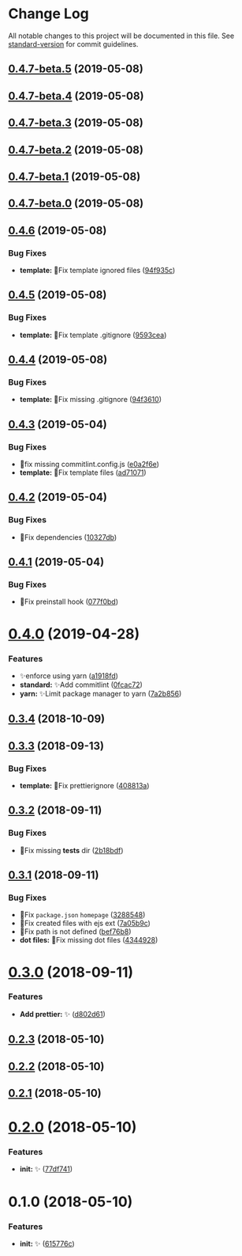# Change Log

All notable changes to this project will be documented in this file. See [standard-version](https://github.com/conventional-changelog/standard-version) for commit guidelines.

<a name="0.4.7-beta.5"></a>
## [0.4.7-beta.5](https://github.com/vivaxy/create-n/compare/v0.4.7-beta.4...v0.4.7-beta.5) (2019-05-08)



<a name="0.4.7-beta.4"></a>
## [0.4.7-beta.4](https://github.com/vivaxy/create-n/compare/v0.4.7-beta.3...v0.4.7-beta.4) (2019-05-08)



<a name="0.4.7-beta.3"></a>
## [0.4.7-beta.3](https://github.com/vivaxy/create-n/compare/v0.4.7-beta.2...v0.4.7-beta.3) (2019-05-08)



<a name="0.4.7-beta.2"></a>
## [0.4.7-beta.2](https://github.com/vivaxy/create-n/compare/v0.4.7-beta.1...v0.4.7-beta.2) (2019-05-08)



<a name="0.4.7-beta.1"></a>
## [0.4.7-beta.1](https://github.com/vivaxy/create-n/compare/v0.4.7-beta.0...v0.4.7-beta.1) (2019-05-08)



<a name="0.4.7-beta.0"></a>
## [0.4.7-beta.0](https://github.com/vivaxy/create-n/compare/v0.4.6...v0.4.7-beta.0) (2019-05-08)



<a name="0.4.6"></a>
## [0.4.6](https://github.com/vivaxy/create-n/compare/v0.4.5...v0.4.6) (2019-05-08)


### Bug Fixes

* **template:** :bug:Fix template ignored files ([94f935c](https://github.com/vivaxy/create-n/commit/94f935c))



<a name="0.4.5"></a>
## [0.4.5](https://github.com/vivaxy/create-n/compare/v0.4.4...v0.4.5) (2019-05-08)


### Bug Fixes

* **template:** :bug:Fix template .gitignore ([9593cea](https://github.com/vivaxy/create-n/commit/9593cea))



<a name="0.4.4"></a>
## [0.4.4](https://github.com/vivaxy/create-n/compare/v0.4.3...v0.4.4) (2019-05-08)


### Bug Fixes

* **template:** :bug:Fix missing .gitignore ([94f3610](https://github.com/vivaxy/create-n/commit/94f3610))



<a name="0.4.3"></a>
## [0.4.3](https://github.com/vivaxy/create-n/compare/v0.4.2...v0.4.3) (2019-05-04)


### Bug Fixes

* :bug:fix missing commitlint.config.js ([e0a2f6e](https://github.com/vivaxy/create-n/commit/e0a2f6e))
* **template:** :bug:Fix template files ([ad71071](https://github.com/vivaxy/create-n/commit/ad71071))



<a name="0.4.2"></a>
## [0.4.2](https://github.com/vivaxy/create-n/compare/v0.4.1...v0.4.2) (2019-05-04)


### Bug Fixes

* :bug:Fix dependencies ([10327db](https://github.com/vivaxy/create-n/commit/10327db))



<a name="0.4.1"></a>
## [0.4.1](https://github.com/vivaxy/create-n/compare/v0.4.0...v0.4.1) (2019-05-04)


### Bug Fixes

* :bug:Fix preinstall hook ([077f0bd](https://github.com/vivaxy/create-n/commit/077f0bd))



<a name="0.4.0"></a>
# [0.4.0](https://github.com/vivaxy/create-n/compare/v0.3.4...v0.4.0) (2019-04-28)


### Features

* :sparkles:enforce using yarn ([a1918fd](https://github.com/vivaxy/create-n/commit/a1918fd))
* **standard:** :sparkles:Add commitlint ([0fcac72](https://github.com/vivaxy/create-n/commit/0fcac72))
* **yarn:** :sparkles:Limit package manager to yarn ([7a2b856](https://github.com/vivaxy/create-n/commit/7a2b856))



<a name="0.3.4"></a>
## [0.3.4](https://github.com/vivaxy/create-n/compare/v0.3.3...v0.3.4) (2018-10-09)



<a name="0.3.3"></a>
## [0.3.3](https://github.com/vivaxy/create-n/compare/v0.3.2...v0.3.3) (2018-09-13)


### Bug Fixes

* **template:** :bug:Fix prettierignore ([408813a](https://github.com/vivaxy/create-n/commit/408813a))



<a name="0.3.2"></a>
## [0.3.2](https://github.com/vivaxy/create-n/compare/v0.3.1...v0.3.2) (2018-09-11)


### Bug Fixes

* :bug:Fix missing __tests__ dir ([2b18bdf](https://github.com/vivaxy/create-n/commit/2b18bdf))



<a name="0.3.1"></a>
## [0.3.1](https://github.com/vivaxy/create-n/compare/v0.3.0...v0.3.1) (2018-09-11)


### Bug Fixes

* :bug:Fix `package.json` `homepage` ([3288548](https://github.com/vivaxy/create-n/commit/3288548))
* :bug:Fix created files with ejs ext ([7a05b9c](https://github.com/vivaxy/create-n/commit/7a05b9c))
* :bug:Fix path is not defined ([bef76b8](https://github.com/vivaxy/create-n/commit/bef76b8))
* **dot files:** :bug:Fix missing dot files ([4344928](https://github.com/vivaxy/create-n/commit/4344928))



<a name="0.3.0"></a>
# [0.3.0](https://github.com/vivaxy/create-n/compare/v0.2.3...v0.3.0) (2018-09-11)


### Features

* **Add prettier:** :sparkles: ([d802d61](https://github.com/vivaxy/create-n/commit/d802d61))



<a name="0.2.3"></a>
## [0.2.3](https://github.com/vivaxy/create-n/compare/v0.2.2...v0.2.3) (2018-05-10)



<a name="0.2.2"></a>
## [0.2.2](https://github.com/vivaxy/create-n/compare/v0.2.1...v0.2.2) (2018-05-10)



<a name="0.2.1"></a>
## [0.2.1](https://github.com/vivaxy/create-n/compare/v0.2.0...v0.2.1) (2018-05-10)



<a name="0.2.0"></a>
# [0.2.0](https://github.com/vivaxy/create-n/compare/v0.1.0...v0.2.0) (2018-05-10)


### Features

* **init:** :sparkles: ([77df741](https://github.com/vivaxy/create-n/commit/77df741))



<a name="0.1.0"></a>
# 0.1.0 (2018-05-10)


### Features

* **init:** :sparkles: ([615776c](https://github.com/vivaxy/create-n/commit/615776c))
